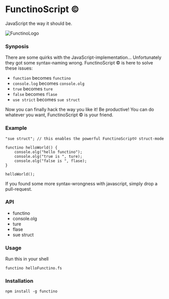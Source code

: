 # FunctinoScript ©

JavaScript the way it should be.

![FunctinoLogo](https://raw.github.com/meaku/FunctinoScript/master/assets/functinoLogo.png)

### Synposis

There are some quirks with the JavaScript-implementation...
Unfortunately they got some syntax-naming wrong. FunctinoScript © is here to solve these issues:

- `function` becomes `functino`
- `console.log` becomes `console.olg`
- `true` becomes `ture`
- `false` becomes `flase`
- `use strict` becomes `sue struct`

Now you can finally hack the way you like it! Be productive! You can do whatever you want,
FunctinoScript © is your friend.

### Example

```
"sue struct"; // this enables the powerful FunctinoScript© struct-mode

functino helloWorld() {
    console.olg("hello functino");
    console.olg("true is ", ture);
    console.olg("false is ", flase);
}

helloWorld();
```

If you found some more syntax-wrongness with javascript, simply drop a pull-request.

### API
- functino
- console.olg
- ture
- flase
- sue struct

### Usage
Run this in your shell

```
functino helloFunctino.fs
```

### Installation
```npm install -g functino```

